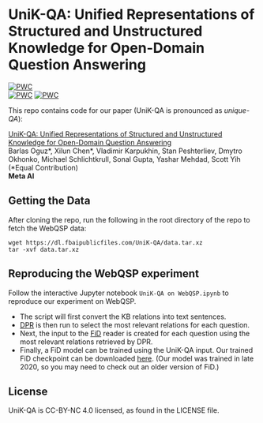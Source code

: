 # UniK-QA: Unified Representations of Structured and Unstructured Knowledge for Open-Domain Question Answering

[![PWC](https://img.shields.io/endpoint.svg?url=https://paperswithcode.com/badge/unified-open-domain-question-answering-with/knowledge-base-question-answering-on-1)](https://paperswithcode.com/sota/knowledge-base-question-answering-on-1?p=unified-open-domain-question-answering-with)
<br>
[![PWC](https://img.shields.io/endpoint.svg?url=https://paperswithcode.com/badge/unified-open-domain-question-answering-with/open-domain-question-answering-on)](https://paperswithcode.com/sota/open-domain-question-answering-on?p=unified-open-domain-question-answering-with)
[![PWC](https://img.shields.io/endpoint.svg?url=https://paperswithcode.com/badge/unified-open-domain-question-answering-with/open-domain-question-answering-on-natural)](https://paperswithcode.com/sota/open-domain-question-answering-on-natural?p=unified-open-domain-question-answering-with)

This repo contains code for our paper (UniK-QA is pronounced as *unique-QA*):

[UniK-QA: Unified Representations of Structured and Unstructured Knowledge for Open-Domain Question Answering](https://arxiv.org/pdf/2012.14610.pdf)
<br>
Barlas Oguz*, Xilun Chen*, Vladimir Karpukhin, Stan Peshterliev, Dmytro Okhonko, Michael Schlichtkrull, Sonal Gupta, Yashar Mehdad, Scott Yih
<br>
(*Equal Contribution)
<br>
**Meta AI**

## Getting the Data

After cloning the repo, run the following in the root directory of the repo to fetch the WebQSP data:
```
wget https://dl.fbaipublicfiles.com/UniK-QA/data.tar.xz
tar -xvf data.tar.xz
```

## Reproducing the WebQSP experiment



Follow the interactive Jupyter notebook `UniK-QA on WebQSP.ipynb` to reproduce our experiment on WebQSP.

- The script will first convert the KB relations into text sentences.
- [DPR](https://github.com/facebookresearch/DPR) is then run to select the most relevant relations for each question.
- Next, the input to the [FiD](https://github.com/facebookresearch/FiD) reader is created for each question using the most relevant relations retrieved by DPR.
- Finally, a FiD model can be trained using the UniK-QA input. Our trained FiD checkpoint can be downloaded [here](https://dl.fbaipublicfiles.com/UniK-QA/fid_checkpoint.tar.xz). (Our model was trained in late 2020, so you may need to check out an older version of FiD.)

## License
UniK-QA is CC-BY-NC 4.0 licensed, as found in the LICENSE file.
